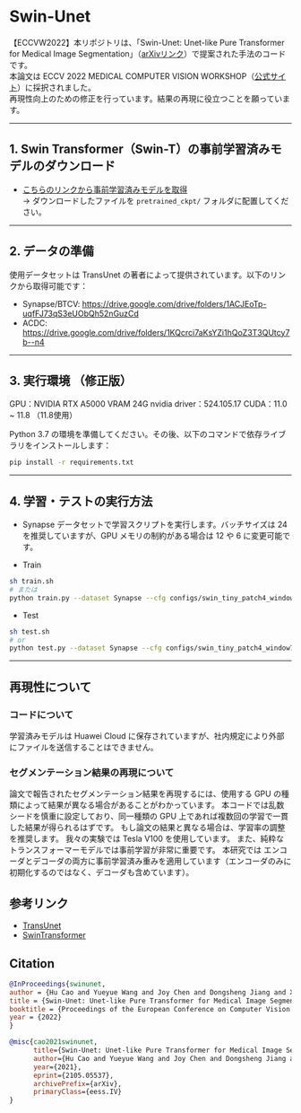 # Swin-Unet  
【ECCVW2022】本リポジトリは、「Swin-Unet: Unet-like Pure Transformer for Medical Image Segmentation」（[arXivリンク](https://arxiv.org/abs/2105.05537)）で提案された手法のコードです。  
本論文は ECCV 2022 MEDICAL COMPUTER VISION WORKSHOP（[公式サイト](https://mcv-workshop.github.io/)）に採択されました。  
再現性向上のための修正を行っています。結果の再現に役立つことを願っています。

---

## 1. Swin Transformer（Swin-T）の事前学習済みモデルのダウンロード  
* [こちらのリンクから事前学習済みモデルを取得](https://drive.google.com/drive/folders/1UC3XOoezeum0uck4KBVGa8osahs6rKUY?usp=sharing)  
  → ダウンロードしたファイルを `pretrained_ckpt/` フォルダに配置してください。

---

## 2. データの準備  

使用データセットは TransUnet の著者によって提供されています。以下のリンクから取得可能です：  
- Synapse/BTCV: https://drive.google.com/drive/folders/1ACJEoTp-uqfFJ73qS3eUObQh52nGuzCd  
- ACDC: https://drive.google.com/drive/folders/1KQcrci7aKsYZi1hQoZ3T3QUtcy7b--n4

---

## 3. 実行環境 （修正版）

GPU：NVIDIA RTX A5000 VRAM 24G
nvidia driver：524.105.17
CUDA：11.0 ~ 11.8 （11.8使用）



Python 3.7 の環境を準備してください。その後、以下のコマンドで依存ライブラリをインストールします：

```bash
pip install -r requirements.txt
```

---

## 4. 学習・テストの実行方法

- Synapse データセットで学習スクリプトを実行します。バッチサイズは 24 を推奨していますが、GPU メモリの制約がある場合は 12 や 6 に変更可能です。

- Train

```bash
sh train.sh 
# または 
python train.py --dataset Synapse --cfg configs/swin_tiny_patch4_window7_224_lite.yaml --root_path your DATA_DIR --max_epochs 150 --output_dir your OUT_DIR  --img_size 224 --base_lr 0.05 --batch_size 24
```

- Test 

```bash
sh test.sh 
# or 
python test.py --dataset Synapse --cfg configs/swin_tiny_patch4_window7_224_lite.yaml --is_saveni --volume_path your DATA_DIR --output_dir your OUT_DIR --max_epoch 150 --base_lr 0.05 --img_size 224 --batch_size 24
```

---

## 再現性について

### コードについて
学習済みモデルは Huawei Cloud に保存されていますが、社内規定により外部にファイルを送信することはできません。

### セグメンテーション結果の再現について
論文で報告されたセグメンテーション結果を再現するには、使用する GPU の種類によって結果が異なる場合があることがわかっています。
本コードでは乱数シードを慎重に設定しており、同一種類の GPU 上であれば複数回の学習で一貫した結果が得られるはずです。
もし論文の結果と異なる場合は、学習率の調整を推奨します。
我々の実験では Tesla V100 を使用しています。
また、純粋なトランスフォーマーモデルでは事前学習が非常に重要です。
本研究では エンコーダとデコーダの両方に事前学習済み重みを適用しています（エンコーダのみに初期化するのではなく、デコーダも含めています）。

## 参考リンク
* [TransUnet](https://github.com/Beckschen/TransUNet)
* [SwinTransformer](https://github.com/microsoft/Swin-Transformer)

## Citation

```bibtex
@InProceedings{swinunet,
author = {Hu Cao and Yueyue Wang and Joy Chen and Dongsheng Jiang and Xiaopeng Zhang and Qi Tian and Manning Wang},
title = {Swin-Unet: Unet-like Pure Transformer for Medical Image Segmentation},
booktitle = {Proceedings of the European Conference on Computer Vision Workshops(ECCVW)},
year = {2022}
}

@misc{cao2021swinunet,
      title={Swin-Unet: Unet-like Pure Transformer for Medical Image Segmentation}, 
      author={Hu Cao and Yueyue Wang and Joy Chen and Dongsheng Jiang and Xiaopeng Zhang and Qi Tian and Manning Wang},
      year={2021},
      eprint={2105.05537},
      archivePrefix={arXiv},
      primaryClass={eess.IV}
}
```
